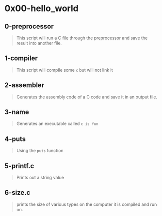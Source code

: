 # 0x00-hello_world 

## 0-preprocessor
> This script will run a C file through the preprocessor and save the result into another file. 

## 1-compiler
> This script will compile some `c` but will not link it

## 2-assembler
> Generates the assembly code of a C code and save it in an output file.

## 3-name 
> Generates an executable called `c is fun`

## 4-puts 
> Using the `puts` function

## 5-printf.c
> Prints out a string value

## 6-size.c
> prints the size of various types on the computer it is compiled and run on.
